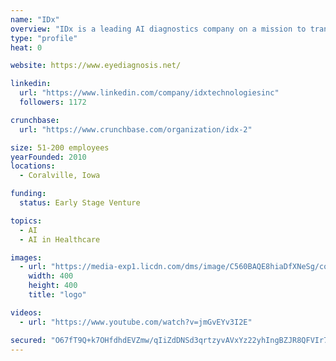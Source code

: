 ```yaml
---
name: "IDx"
overview: "IDx is a leading AI diagnostics company on a mission to transform the quality, accessibility, and affordability of healthcare. Founded in 2010 by a team of world-renowned clinician scientists, the company is focused on developing clinically-aligned autonomous algorithms that detect disease in medical images. By enabling diagnostic assessment in primary care settings, IDx aims to increase patient access to high-quality, affordable disease detection."
type: "profile"
heat: 0

website: https://www.eyediagnosis.net/

linkedin:
  url: "https://www.linkedin.com/company/idxtechnologiesinc"
  followers: 1172

crunchbase:
  url: "https://www.crunchbase.com/organization/idx-2"

size: 51-200 employees
yearFounded: 2010
locations:
  - Coralville, Iowa

funding:
  status: Early Stage Venture

topics:
  - AI
  - AI in Healthcare

images:
  - url: "https://media-exp1.licdn.com/dms/image/C560BAQE8hiaDfXNeSg/company-logo_200_200/0?e=1593043200&v=beta&t=frvuCZ8M1Y0kmcjzeez77RrrAue9ehUD4HElpb35-u8"
    width: 400
    height: 400
    title: "logo"

videos:
  - url: "https://www.youtube.com/watch?v=jmGvEYv3I2E"

secured: "O67fT9Q+k7OHfdhdEVZmw/qIiZdDNSd3qrtzyvAVxYz22yhIngBZJR8QFVIr7ebiXAFmC8RhpCRVUMzKiZ8Cs52vu8c8uL+Hytf3OeRzIKLOLDHtpUWf3xJzwkuBo50CWxTDSae1IGoAh8Ii711Lim8LNFUeTbzVor6UjFUSEZtm/TBB4xy10APsB4dODEIseARwoqPbv1nnbGFDj+KENYnhDpZuyOC/vu48pPoECxTb9UTZAMUn5kX5zxXHsaac9poUy9CNL+tyd6jUXoEqTY5yo6klwuMm88pr0Vz10RuAB5Yi4TpDDqx7hsmwLMOuql1F2RenWq1qz0Awy2Z9MQ==;0j7Hudw+a5afL6YHxKDjRg=="
---
```


